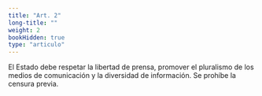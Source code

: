 ```yaml
---
title: "Art. 2"
long-title: ""
weight: 2
bookHidden: true
type: "articulo"
---
```

El Estado debe respetar la libertad de prensa, promover el pluralismo de los medios de comunicación y la diversidad de información. Se prohíbe la censura previa.
